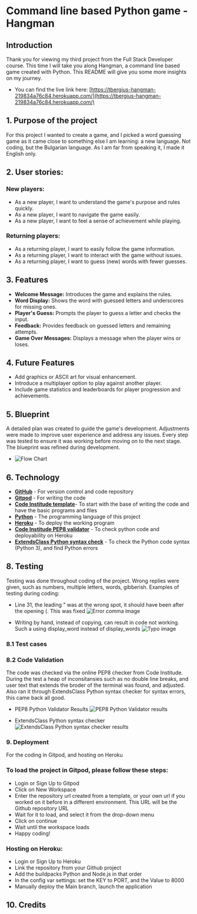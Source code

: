 # Command line based Python game - Hangman

## Introduction
Thank you for viewing my third project from the Full Stack Developer course. This time I will take you along Hangman, a command line based game created with Python.
This README will give you some more insights on my journey.
- You can find the live link here: [https://tbergius-hangman-219834a76c84.herokuapp.com/](https://tbergius-hangman-219834a76c84.herokuapp.com/)
## 1. Purpose of the project
For this project I wanted to create a game, and I picked a word guessing game as it came close to something else I am learning: a new language. Not coding, but the Bulgarian language. As I am far from speaking it, I made it English only. 
## 2. User stories:
### New players:
- As a new player, I want to understand the game's purpose and rules quickly.
- As a new player, I want to navigate the game easily.
- As a new player, I want to feel a sense of achievement while playing.
### Returning players:
- As a returning player, I want to easily follow the game information.
- As a returning player, I want to interact with the game without issues.
- As a returning player, I want to guess (new) words with fewer guesses.

## 3. Features
- **Welcome Message:** Introduces the game and explains the rules.
- **Word Display:** Shows the word with guessed letters and underscores for missing ones.
- **Player's Guess:** Prompts the player to guess a letter and checks the input.
- **Feedback:** Provides feedback on guessed letters and remaining attempts.
- **Game Over Messages:** Displays a message when the player wins or loses.

## 4. Future Features

- Add graphics or ASCII art for visual enhancement.
- Introduce a multiplayer option to play against another player.
- Include game statistics and leaderboards for player progression and achievements.

## 5. Blueprint

A detailed plan was created to guide the game's development. Adjustments were made to improve user experience and address any issues. Every step was tested to ensure it was working before moving on to the next stage. The blueprint was refined during development.

- ![Flow Chart](https://github.com/Tbergius/hangman/blob/main/assets/hangman_bp.png)

## 6. Technology
- [**GitHub**](https://github.com/) - For version control and code repository
- [**Gitpod**](https://gitpod.io/) - For writing the code
- [**Code Institude template**](https://github.com/Code-Institute-Org/python-essentials-template)- To start with the base of writing the code and have the basic programs and files
- [**Python**](https://en.wikipedia.org/wiki/Python_(programming_language)) - The programming language of this project
- [**Heroku**](https://www.heroku.com/) - To deploy the working program
- [**Code Institude PEP8 validator**](https://pep8ci.herokuapp.com/) - To check python code and deployability on Heroku
- [**ExtendsClass Python syntax check**](https://extendsclass.com/python-tester.html) - To check the Python code syntax (Python 3), and find Python errors

## 8. Testing
Testing was done throughout coding of the project. Wrong replies were given, such as numbers, multiple letters, words, gibberish. 
Examples of testing during coding:
- Line 31, the leading " was at the wrong spot, it should have been after the opening (. This was fixed
![Error comma image](https://github.com/Tbergius/hangman/blob/main/assets/wrong_place_comma.png)

- Writing by hand, instead of copying, can result in code not working. Such a using display_word instead of display_words
![Typo image](https://github.com/Tbergius/hangman/blob/main/assets/typo_words.png)

### 8.1 Test cases


### 8.2 Code Validation
The code was checked via the online PEP8 checker from Code Institude. During the test a heap of inconsitansies such as no double line breaks, and user text that extends the broder of the terminal was found, and adjusted.
Also ran it through ExtendsClass Python syntax checker for syntax errors, this came back all good.

- PEP8 Python Validator Results
![PEP8 Python Validator results](https://github.com/Tbergius/hangman/blob/main/assets/ci_pep.png)

- ExtendsClass Python syntax checker
![ExtendsClass Python syntax checker results](https://github.com/Tbergius/hangman/blob/main/assets/extendsclass.png)


### 9. Deployment
For the coding in Gitpod, and hosting on Heroku
### To load the project in Gitpod, please follow these steps:

- Login or Sign Up to Gitpod
- Click on New Workspace
- Enter the repository url created from a template, or your own url if you worked on it before in a different environment. This URL will be the Github repository URL
- Wait for it to load, and select it from the drop-down menu
- Click on continue
- Wait until the workspace loads
- Happy coding!

### Hosting on Heroku:
- Login or Sign Up to Heroku
- Link the repository from your Github project
- Add the buildpacks Python and Node.js in that order
- In the config var settings: set the KEY to PORT, and the Value to 8000
- Manually deploy the Main branch, launch the application

## 10. Credits
